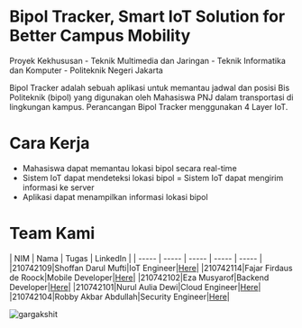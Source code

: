 # Bipol Tracker, Smart IoT Solution for Better Campus Mobility

Proyek Kekhususan - Teknik Multimedia dan Jaringan - Teknik Informatika dan Komputer - Politeknik Negeri Jakarta

Bipol Tracker adalah sebuah aplikasi untuk memantau jadwal dan posisi Bis Politeknik (bipol) yang digunakan oleh Mahasiswa PNJ dalam transportasi di lingkungan kampus. Perancangan Bipol Tracker menggunakan 4 Layer IoT.

# Cara Kerja

- Mahasiswa dapat memantau lokasi bipol secara real-time
- Sistem IoT dapat mendeteksi lokasi bipol
= Sistem IoT dapat mengirim informasi ke server
- Aplikasi dapat menampilkan informasi lokasi bipol

# Team Kami

| NIM | Nama | Tugas | LinkedIn |
| ----- | ----- | ----- | ----- | ----- |
|210742109|Shoffan Darul Mufti|IoT Engineer|[Here](https://www.linkedin.com/in/shoffanda/)|
|210742114|Fajar Firdaus de Roock|Mobile Developer|[Here](https://www.linkedin.com/in/firdausderoock/)|
|210742102|Eza Musyarof|Backend Developer|[Here](https://www.linkedin.com/in/ezamusyarof/)|
|210742101|Nurul Aulia Dewi|Cloud Engineer|[Here](https://www.linkedin.com/in/nuruladewi/)|
|210742104|Robby Akbar Abdullah|Security Engineer|[Here](https://www.linkedin.com/in/robby-akbar-abdullah/)|

<p align="left">
  <img
    src="https://komarev.com/ghpvc/?username=Tourify-Capstone"
    alt="gargakshit"
  />
</p>
